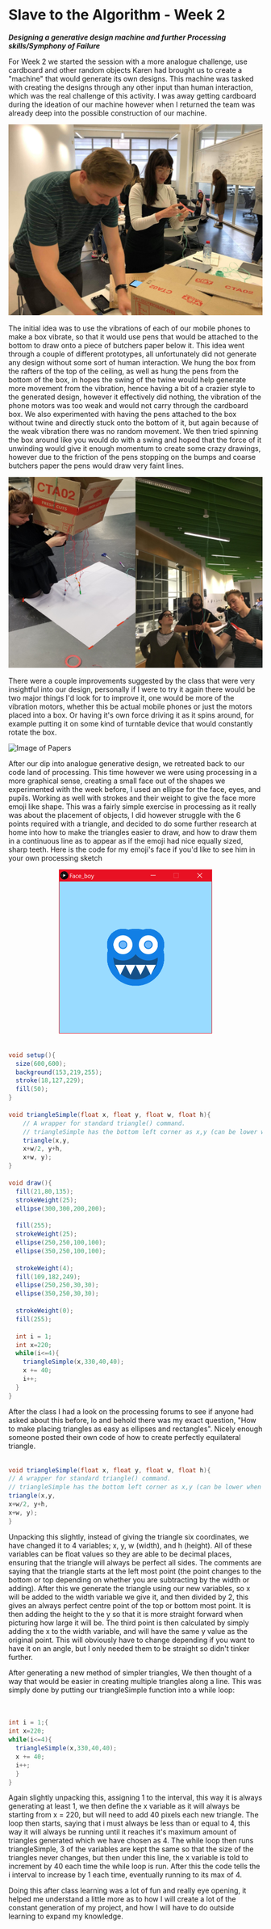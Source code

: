 # Slave to the Algorithm - Week 2

__*Designing a generative design machine and further Processing skills/Symphony of Failure*__

For Week 2 we started the session with a more analogue challenge, use cardboard and other random objects Karen had brought us to create a "machine" that would generate its own designs. This machine was tasked with creating the designs through any other input than human interaction, which was the real challenge of this activity. I was away getting cardboard during the ideation of our machine however when I returned the team was already deep into the possible construction of our machine.

![Image of working on box](https://github.com/Dropboy/Slave-to-the-Algorithm/blob/Journal/Images%20and%20Resources/Week%2002/Working%20on%20box.jpeg)

The initial idea was to use the vibrations of each of our mobile phones to make a box vibrate, so that it would use pens that would be attached to the bottom to draw onto a piece of butchers paper below it. This idea went through a couple of different prototypes, all unfortunately did not generate any design without some sort of human interaction. We hung the box from the rafters of the top of the ceiling, as well as hung the pens from the bottom of the box, in hopes the swing of the twine would help generate more movement from the vibration, hence having a bit of a crazier style to the generated design, however it effectively did nothing, the vibration of the phone motors was too weak and would not carry through the cardboard box. We also experimented with having the pens attached to the box without twine and directly stuck onto the bottom of it, but again because of the weak vibration there was no random movement. We then tried spinning the box around like you would do with a swing and hoped that the force of it unwinding would give it enough momentum to create some crazy drawings, however due to the friction of the pens stopping on the bumps and coarse butchers paper the pens would draw very faint lines.

![Image of box and team](https://github.com/Dropboy/Slave-to-the-Algorithm/blob/Journal/Images%20and%20Resources/Week%2002/Image%20of%20Box%20and%20Us.jpg)

There were a couple improvements suggested by the class that were very insightful into our design, personally if I were to try it again there would be two major things I'd look for to improve it, one would be more of the vibration motors, whether this be actual mobile phones or just the motors placed into a box. Or having it's own force driving it as it spins around, for example putting it on some kind of turntable device that would constantly rotate the box.

![Image of Papers](https://github.com/Dropboy/Slave-to-the-Algorithm/blob/Journal/Images%20and%20Resources/Week%2002/Image%20of%20Papers.png)

After our dip into analogue generative design, we retreated back to our code land of processing. This time however we were using processing in a more graphical sense, creating a small face out of the shapes we experimented with the week before, I used an ellipse for the face, eyes, and pupils. Working as well with strokes and their weight to give the face more emoji like shape. This was a fairly simple exercise in processing as it really was about the placement of objects, I did however struggle with the 6 points required with a triangle, and decided to do some further research at home into how to make the triangles easier to draw, and how to draw them in a continuous line as to appear as if the emoji had nice equally sized, sharp teeth. Here is the code for my emoji's face if you'd like to see him in your own processing sketch

<p align="center">
  <img width="304" height="325" src="https://github.com/Dropboy/Slave-to-the-Algorithm/blob/Journal/Images%20and%20Resources/Week%2002/Face%20Boy.PNG">

```java

void setup(){
  size(600,600);
  background(153,219,255);
  stroke(18,127,229);
  fill(50);
}

void triangleSimple(float x, float y, float w, float h){
    // A wrapper for standard triangle() command.
    // triangleSimple has the bottom left corner as x,y (can be lower when -)
    triangle(x,y,
    x+w/2, y+h,
    x+w, y);
}

void draw(){
  fill(21,80,135);
  strokeWeight(25);
  ellipse(300,300,200,200);

  fill(255);
  strokeWeight(25);
  ellipse(250,250,100,100);
  ellipse(350,250,100,100);

  strokeWeight(4);
  fill(109,182,249);
  ellipse(250,250,30,30);
  ellipse(350,250,30,30);

  strokeWeight(0);
  fill(255);

  int i = 1;
  int x=220;
  while(i<=4){
    triangleSimple(x,330,40,40);
    x += 40;
    i++;
  }
}

```

After the class I had a look on the processing forums to see if anyone had asked about this before, lo and behold there was my exact question, "How to make placing triangles as easy as ellipses and rectangles". Nicely enough someone posted their own code of how to create perfectly equilateral triangle.

```java

void triangleSimple(float x, float y, float w, float h){
// A wrapper for standard triangle() command.
// triangleSimple has the bottom left corner as x,y (can be lower when -)
triangle(x,y,
x+w/2, y+h,
x+w, y);
}

```

Unpacking this slightly, instead of giving the triangle six coordinates, we have changed it to 4 variables; x, y, w (width), and h (height). All of these variables can be float values so they are able to be decimal places, ensuring that the triangle will always be perfect all sides. The comments are saying that the triangle starts at the left most point (the point changes to the bottom or top depending on whether you are subtracting by the width or adding). After this we generate the triangle using our new variables, so x will be added to the width variable we give it, and then divided by 2, this gives an always perfect centre point of the top or bottom most point. It is then adding the height to the y so that it is more straight forward when picturing how large it will be. The third point is then calculated by simply adding the x to the width variable, and will have the same y value as the original point. This will obviously have to change depending if you want to have it on an angle, but I only needed them to be straight so didn't tinker further.

After generating a new method of simpler triangles, We then thought of a way that would be easier in creating multiple triangles along a line. This was simply done by putting our triangleSimple function into a while loop:

```java


int i = 1;{
int x=220;
while(i<=4){
  triangleSimple(x,330,40,40);
  x += 40;
  i++;
  }
}

```

Again slightly unpacking this, assigning 1 to the interval, this way it is always generating at least 1, we then define the x variable as it will always be starting from x = 220, but will need to add 40 pixels each new triangle. The loop then starts, saying that i must always be less than or equal to 4, this way it will always be running until it reaches it's maximum amount of triangles generated which we have chosen as 4. The while loop then runs triangleSimple, 3 of the variables are kept the same so that the size of the triangles never changes, but then under this line, the x variable is told to increment by 40 each time the while loop is run. After this the code tells the i interval to increase by 1 each time, eventually running to its max of 4.

Doing this after class learning was a lot of fun and really eye opening, it helped me understand a little more as to how I will create a lot of the constant generation of my project, and how I will have to do outside learning to expand my knowledge.

